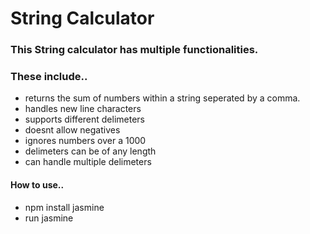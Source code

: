 # String Calculator

### This String calculator has multiple functionalities.

### These include..
- returns the sum of numbers within a string seperated by a comma.
- handles new line characters
- supports different delimeters
- doesnt allow negatives
- ignores numbers over a 1000
- delimeters can be of any length
- can handle multiple delimeters

#### How to use..
- npm install jasmine
- run jasmine
